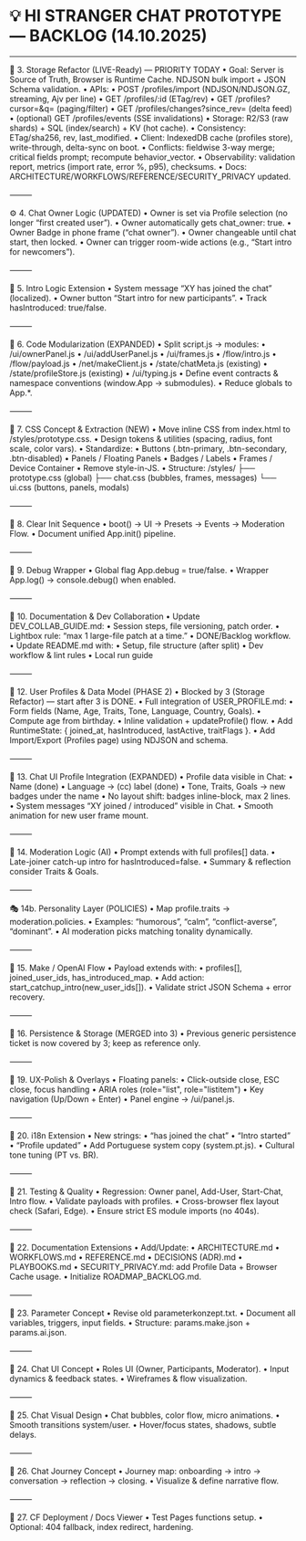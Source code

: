 # 💡 HI STRANGER CHAT PROTOTYPE — BACKLOG (14.10.2025)

---

🚨 3. Storage Refactor (LIVE-Ready) — PRIORITY TODAY
	•	Goal: Server is Source of Truth, Browser is Runtime Cache. NDJSON bulk import + JSON Schema validation.
	•	APIs:
	•	POST /profiles/import (NDJSON/NDJSON.GZ, streaming, Ajv per line)
	•	GET /profiles/:id (ETag/rev)
	•	GET /profiles?cursor=&q= (paging/filter)
	•	GET /profiles/changes?since_rev= (delta feed)
	•	(optional) GET /profiles/events (SSE invalidations)
	•	Storage: R2/S3 (raw shards) + SQL (index/search) + KV (hot cache).
	•	Consistency: ETag/sha256, rev, last_modified.
	•	Client: IndexedDB cache (profiles store), write-through, delta-sync on boot.
	•	Conflicts: fieldwise 3-way merge; critical fields prompt; recompute behavior_vector.
	•	Observability: validation report, metrics (import rate, error %, p95), checksums.
	•	Docs: ARCHITECTURE/WORKFLOWS/REFERENCE/SECURITY_PRIVACY updated.

⸻

⚙️ 4. Chat Owner Logic (UPDATED)
	•	Owner is set via Profile selection (no longer “first created user”).
	•	Owner automatically gets chat_owner: true.
	•	Owner Badge in phone frame (“chat owner”).
	•	Owner changeable until chat start, then locked.
	•	Owner can trigger room-wide actions (e.g., “Start intro for newcomers”).

⸻

🧠 5. Intro Logic Extension
	•	System message “XY has joined the chat” (localized).
	•	Owner button “Start intro for new participants”.
	•	Track hasIntroduced: true/false.

⸻

🧩 6. Code Modularization (EXPANDED)
	•	Split script.js → modules:
	•	/ui/ownerPanel.js
	•	/ui/addUserPanel.js
	•	/ui/frames.js
	•	/flow/intro.js
	•	/flow/payload.js
	•	/net/makeClient.js
	•	/state/chatMeta.js (existing)
	•	/state/profileStore.js (existing)
	•	/ui/typing.js
	•	Define event contracts & namespace conventions (window.App → submodules).
	•	Reduce globals to App.*.

⸻

🎨 7. CSS Concept & Extraction (NEW)
	•	Move inline CSS from index.html to /styles/prototype.css.
	•	Design tokens & utilities (spacing, radius, font scale, color vars).
	•	Standardize:
	•	Buttons (.btn-primary, .btn-secondary, .btn-disabled)
	•	Panels / Floating Panels
	•	Badges / Labels
	•	Frames / Device Container
	•	Remove style-in-JS.
	•	Structure:
/styles/
├── prototype.css (global)
├── chat.css (bubbles, frames, messages)
└── ui.css (buttons, panels, modals)

⸻

🧭 8. Clear Init Sequence
	•	boot() → UI → Presets → Events → Moderation Flow.
	•	Document unified App.init() pipeline.

⸻

🧩 9. Debug Wrapper
	•	Global flag App.debug = true/false.
	•	Wrapper App.log() → console.debug() when enabled.

⸻

📄 10. Documentation & Dev Collaboration
	•	Update DEV_COLLAB_GUIDE.md:
	•	Session steps, file versioning, patch order.
	•	Lightbox rule: “max 1 large-file patch at a time.”
	•	DONE/Backlog workflow.
	•	Update README.md with:
	•	Setup, file structure (after split)
	•	Dev workflow & lint rules
	•	Local run guide

⸻

🧰 12. User Profiles & Data Model (PHASE 2)
	•	Blocked by 3 (Storage Refactor) — start after 3 is DONE.
	•	Full integration of USER_PROFILE.md:
	•	Form fields (Name, Age, Traits, Tone, Language, Country, Goals).
	•	Compute age from birthday.
	•	Inline validation + updateProfile() flow.
	•	Add RuntimeState: { joined_at, hasIntroduced, lastActive, traitFlags }.
	•	Add Import/Export (Profiles page) using NDJSON and schema.

⸻

🧠 13. Chat UI Profile Integration (EXPANDED)
	•	Profile data visible in Chat:
	•	Name (done)
	•	Language → (cc) label (done)
	•	Tone, Traits, Goals → new badges under the name
	•	No layout shift: badges inline-block, max 2 lines.
	•	System messages “XY joined / introduced” visible in Chat.
	•	Smooth animation for new user frame mount.

⸻

🤖 14. Moderation Logic (AI)
	•	Prompt extends with full profiles[] data.
	•	Late-joiner catch-up intro for hasIntroduced=false.
	•	Summary & reflection consider Traits & Goals.

⸻

🎭 14b. Personality Layer (POLICIES)
	•	Map profile.traits → moderation.policies.
	•	Examples: “humorous”, “calm”, “conflict-averse”, “dominant”.
	•	AI moderation picks matching tonality dynamically.

⸻

🔄 15. Make / OpenAI Flow
	•	Payload extends with:
	•	profiles[], joined_user_ids, has_introduced_map.
	•	Add action: start_catchup_intro(new_user_ids[]).
	•	Validate strict JSON Schema + error recovery.

⸻

💾 16. Persistence & Storage (MERGED into 3)
	•	Previous generic persistence ticket is now covered by 3; keep as reference only.

⸻

🧩 19. UX-Polish & Overlays
	•	Floating panels:
	•	Click-outside close, ESC close, focus handling
	•	ARIA roles (role="list", role="listitem")
	•	Key navigation (Up/Down + Enter)
	•	Panel engine → /ui/panel.js.

⸻

🧩 20. i18n Extension
	•	New strings:
	•	“has joined the chat”
	•	“Intro started”
	•	“Profile updated”
	•	Add Portuguese system copy (system.pt.js).
	•	Cultural tone tuning (PT vs. BR).

⸻

🧪 21. Testing & Quality
	•	Regression: Owner panel, Add-User, Start-Chat, Intro flow.
	•	Validate payloads with profiles.
	•	Cross-browser flex layout check (Safari, Edge).
	•	Ensure strict ES module imports (no 404s).

⸻

🧭 22. Documentation Extensions
	•	Add/Update:
	•	ARCHITECTURE.md
	•	WORKFLOWS.md
	•	REFERENCE.md
	•	DECISIONS (ADR).md
	•	PLAYBOOKS.md
	•	SECURITY_PRIVACY.md: add Profile Data + Browser Cache usage.
	•	Initialize ROADMAP_BACKLOG.md.

⸻

🧩 23. Parameter Concept
	•	Revise old parameterkonzept.txt.
	•	Document all variables, triggers, input fields.
	•	Structure: params.make.json + params.ai.json.

⸻

🎨 24. Chat UI Concept
	•	Roles UI (Owner, Participants, Moderator).
	•	Input dynamics & feedback states.
	•	Wireframes & flow visualization.

⸻

💬 25. Chat Visual Design
	•	Chat bubbles, color flow, micro animations.
	•	Smooth transitions system/user.
	•	Hover/focus states, shadows, subtle delays.

⸻

🧭 26. Chat Journey Concept
	•	Journey map: onboarding → intro → conversation → reflection → closing.
	•	Visualize & define narrative flow.

⸻

🚀 27. CF Deployment / Docs Viewer
	•	Test Pages functions setup.
	•	Optional: 404 fallback, index redirect, hardening.